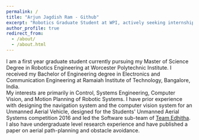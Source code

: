 ```yaml
---
permalink: /
title: "Arjun Jagdish Ram - Github"
excerpt: "Robotics Graduate Student at WPI, actively seeking internships for Summer 2017"
author_profile: true
redirect_from: 
  - /about/
  - /about.html
---
```


I am a first year graduate student currently pursuing my Master of Science Degree in Robotics Engineering at Worcester Polytechnic Institute. I received my Bachelor of Engineering degree in Electronics and Communication Engineering at Ramaiah Institute of Technology, Bangalore, India.
<br />
My interests are primarily in Control, Systems Engineering, Computer Vision, and Motion Planning of Robotic Systems. I have prior experience with designing the navigation system and the computer vision system for an Unmanned Aerial Vehicle, designed for the Students' Unmanned Aerial Systems competition 2016 and led the Software sub-team of [Team Edhitha](http://www.edhitha-uas.com/). 
<br />
I also have undergraduate level research experience and have published a paper on aerial path-planning and obstacle avoidance.
